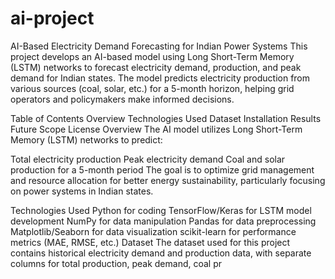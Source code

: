 
# ai-project
AI-Based Electricity Demand Forecasting for Indian Power Systems
This project develops an AI-based model using Long Short-Term Memory (LSTM) networks to forecast electricity demand, production, and peak demand for Indian states. The model predicts electricity production from various sources (coal, solar, etc.) for a 5-month horizon, helping grid operators and policymakers make informed decisions.

Table of Contents
Overview
Technologies Used
Dataset
Installation
Results
Future Scope
License
Overview
The AI model utilizes Long Short-Term Memory (LSTM) networks to predict:

Total electricity production
Peak electricity demand
Coal and solar production for a 5-month period
The goal is to optimize grid management and resource allocation for better energy sustainability, particularly focusing on power systems in Indian states.

Technologies Used
Python for coding
TensorFlow/Keras for LSTM model development
NumPy for data manipulation
Pandas for data preprocessing
Matplotlib/Seaborn for data visualization
scikit-learn for performance metrics (MAE, RMSE, etc.)
Dataset
The dataset used for this project contains historical electricity demand and production data, with separate columns for total production, peak demand, coal pr
